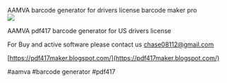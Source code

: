 AAMVA barcode generator for drivers license
barcode maker pro  
![](https://1.bp.blogspot.com/-I_Xwz0Q9idc/YLqH-4yDqsI/AAAAAAAAAiU/oreMXFctBQI5CWd2oIjjWKPJBqCRwPc0wCLcBGAsYHQ/s946/Untitled-2.jpg)

AAMVA pdf417 barcode generator for US drivers license

For Buy and active software please contact us
chase08112@gmail.com

[https://pdf417maker.blogspot.com/](https://pdf417maker.blogspot.com/)

#aamva #barcode generator #pdf417
